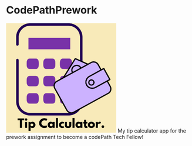 # CodePathPrework

<img src="Tip Calculator.png" width=300></img>
My tip calculator app for the prework assignment to become a codePath Tech Fellow!
